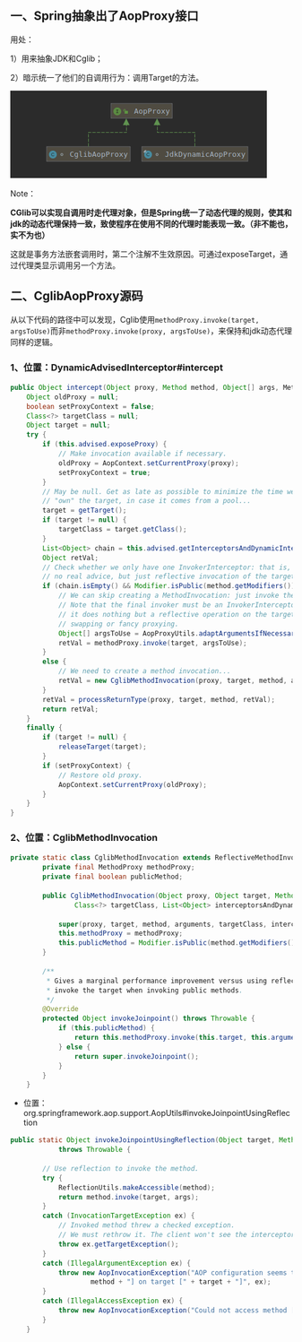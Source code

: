 ## 一、Spring抽象出了AopProxy接口

用处：

1）用来抽象JDK和Cglib；

2）暗示统一了他们的自调用行为：调用Target的方法。

![image.png](../../../src/main/resources/picture/1240-20210115015804303.png)

Note：

**CGlib可以实现自调用时走代理对象，但是Spring统一了动态代理的规则，使其和jdk的动态代理保持一致，致使程序在使用不同的代理时能表现一致。（非不能也，实不为也）**

这就是事务方法嵌套调用时，第二个注解不生效原因。可通过exposeTarget，通过代理类显示调用另一个方法。

## 二、CglibAopProxy源码

从以下代码的路径中可以发现，Cglib使用`methodProxy.invoke(target, argsToUse)`而非`methodProxy.invoke(proxy, argsToUse)`，来保持和jdk动态代理同样的逻辑。

### 1、位置：DynamicAdvisedInterceptor#intercept

```java
public Object intercept(Object proxy, Method method, Object[] args, MethodProxy methodProxy) throws Throwable {
	Object oldProxy = null;
	boolean setProxyContext = false;
	Class<?> targetClass = null;
	Object target = null;
	try {
		if (this.advised.exposeProxy) {
			// Make invocation available if necessary.
			oldProxy = AopContext.setCurrentProxy(proxy);
			setProxyContext = true;
		}
		// May be null. Get as late as possible to minimize the time we
		// "own" the target, in case it comes from a pool...
		target = getTarget();
		if (target != null) {
			targetClass = target.getClass();
		}
		List<Object> chain = this.advised.getInterceptorsAndDynamicInterceptionAdvice(method, targetClass);
		Object retVal;
		// Check whether we only have one InvokerInterceptor: that is,
		// no real advice, but just reflective invocation of the target.
		if (chain.isEmpty() && Modifier.isPublic(method.getModifiers())) {
			// We can skip creating a MethodInvocation: just invoke the target directly.
			// Note that the final invoker must be an InvokerInterceptor, so we know
			// it does nothing but a reflective operation on the target, and no hot
			// swapping or fancy proxying.
			Object[] argsToUse = AopProxyUtils.adaptArgumentsIfNecessary(method, args);
			retVal = methodProxy.invoke(target, argsToUse);
		}
		else {
			// We need to create a method invocation...
			retVal = new CglibMethodInvocation(proxy, target, method, args, targetClass, chain, methodProxy).proceed();
		}
		retVal = processReturnType(proxy, target, method, retVal);
		return retVal;
	}
	finally {
		if (target != null) {
			releaseTarget(target);
		}
		if (setProxyContext) {
			// Restore old proxy.
			AopContext.setCurrentProxy(oldProxy);
		}
	}
}
```

### 2、位置：CglibMethodInvocation

```java
private static class CglibMethodInvocation extends ReflectiveMethodInvocation {
		private final MethodProxy methodProxy;
		private final boolean publicMethod;

		public CglibMethodInvocation(Object proxy, Object target, Method method, Object[] arguments,
				Class<?> targetClass, List<Object> interceptorsAndDynamicMethodMatchers, MethodProxy methodProxy) {

			super(proxy, target, method, arguments, targetClass, interceptorsAndDynamicMethodMatchers);
			this.methodProxy = methodProxy;
			this.publicMethod = Modifier.isPublic(method.getModifiers());
		}

		/**
		 * Gives a marginal performance improvement versus using reflection to
		 * invoke the target when invoking public methods.
		 */
		@Override
		protected Object invokeJoinpoint() throws Throwable {
			if (this.publicMethod) {
				return this.methodProxy.invoke(this.target, this.arguments);
			} else {
				return super.invokeJoinpoint();
			}
		}
	}
```

* 位置：org.springframework.aop.support.AopUtils#invokeJoinpointUsingReflection

```java
public static Object invokeJoinpointUsingReflection(Object target, Method method, Object[] args)
			throws Throwable {

		// Use reflection to invoke the method.
		try {
			ReflectionUtils.makeAccessible(method);
			return method.invoke(target, args);
		}
		catch (InvocationTargetException ex) {
			// Invoked method threw a checked exception.
			// We must rethrow it. The client won't see the interceptor.
			throw ex.getTargetException();
		}
		catch (IllegalArgumentException ex) {
			throw new AopInvocationException("AOP configuration seems to be invalid: tried calling method [" +
					method + "] on target [" + target + "]", ex);
		}
		catch (IllegalAccessException ex) {
			throw new AopInvocationException("Could not access method [" + method + "]", ex);
		}
	}
```